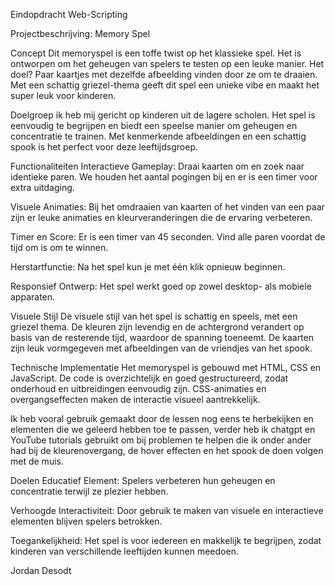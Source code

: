 Eindopdracht Web-Scripting

Projectbeschrijving: Memory Spel

Concept
Dit memoryspel is een toffe twist op het klassieke spel. Het is ontworpen om het geheugen van spelers te testen op een leuke manier. Het doel? Paar kaartjes met dezelfde afbeelding vinden door ze om te draaien. Met een schattig griezel-thema geeft dit spel een unieke vibe en maakt het super leuk voor kinderen.

Doelgroep
ik heb mij gericht op kinderen uit de lagere scholen. Het spel is eenvoudig te begrijpen en biedt een speelse manier om geheugen en concentratie te trainen. Met kenmerkende afbeeldingen en een schattig spook is het perfect voor deze leeftijdsgroep.

Functionaliteiten
Interactieve Gameplay: Draai kaarten om en zoek naar identieke paren. We houden het aantal pogingen bij en er is een timer voor extra uitdaging.

Visuele Animaties: Bij het omdraaien van kaarten of het vinden van een paar zijn er leuke animaties en kleurveranderingen die de ervaring verbeteren.

Timer en Score: Er is een timer van 45 seconden. Vind alle paren voordat de tijd om is om te winnen.

Herstartfunctie: Na het spel kun je met één klik opnieuw beginnen.

Responsief Ontwerp: Het spel werkt goed op zowel desktop- als mobiele apparaten.

Visuele Stijl
De visuele stijl van het spel is schattig en speels, met een griezel thema. De kleuren zijn levendig en de achtergrond verandert op basis van de resterende tijd, waardoor de spanning toeneemt. De kaarten zijn leuk vormgegeven met afbeeldingen van de vriendjes van het spook.

Technische Implementatie
Het memoryspel is gebouwd met HTML, CSS en JavaScript. De code is overzichtelijk en goed gestructureerd, zodat onderhoud en uitbreidingen eenvoudig zijn. CSS-animaties en overgangseffecten maken de interactie visueel aantrekkelijk.

Ik heb vooral gebruik gemaakt door de lessen nog eens te herbekijken en elementen die we geleerd hebben toe te passen, verder heb ik chatgpt en YouTube tutorials gebruikt om bij problemen te helpen die ik onder ander had bij de kleurenovergang, de hover effecten en het spook de doen volgen met de muis.

Doelen
Educatief Element: Spelers verbeteren hun geheugen en concentratie terwijl ze plezier hebben.

Verhoogde Interactiviteit: Door gebruik te maken van visuele en interactieve elementen blijven spelers betrokken.

Toegankelijkheid: Het spel is voor iedereen en makkelijk te begrijpen, zodat kinderen van verschillende leeftijden kunnen meedoen.

Jordan Desodt

